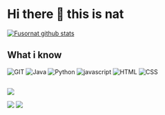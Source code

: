 # Hi there 👋 this is nat
[![Fusornat github stats](https://github-readme-stats.vercel.app/api?username=fusornat&show_icons=true&include_all_commits=true&theme=merko)](https://github.com/fusornat)
## What i know
![GIT](https://www.vectorlogo.zone/logos/git-scm/git-scm-icon.svg)
![Java](https://www.vectorlogo.zone/logos/java/java-icon.svg)
![Python](https://www.vectorlogo.zone/logos/python/python-icon.svg)
![javascript](https://www.vectorlogo.zone/logos/javascript/javascript-icon.svg)
![HTML](https://www.vectorlogo.zone/logos/w3_html5/w3_html5-icon.svg)
![CSS](https://www.vectorlogo.zone/logos/w3_css/w3_css-icon.svg)
##
![](https://github-profile-summary-cards.vercel.app/api/cards/profile-details?username=fusornat&theme=github_dark)
	<div>
		![](https://github-profile-summary-cards.vercel.app/api/cards/repos-per-language?username=fusornat&theme=github_dark)
		![](https://github-profile-summary-cards.vercel.app/api/cards/most-commit-language?username=fusornat&theme=github_dark)
	</div>
